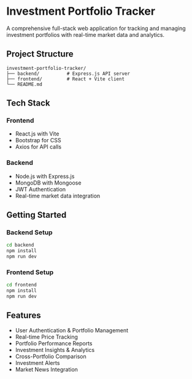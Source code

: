 # Investment Portfolio Tracker

A comprehensive full-stack web application for tracking and managing investment portfolios with real-time market data and analytics.

## Project Structure

```
investment-portfolio-tracker/
├── backend/          # Express.js API server
├── frontend/         # React + Vite client
└── README.md
```

## Tech Stack

### Frontend
- React.js with Vite
- Bootstrap for CSS
- Axios for API calls

### Backend
- Node.js with Express.js
- MongoDB with Mongoose
- JWT Authentication
- Real-time market data integration

## Getting Started

### Backend Setup
```bash
cd backend
npm install
npm run dev
```

### Frontend Setup
```bash
cd frontend
npm install
npm run dev
```

## Features

- User Authentication & Portfolio Management
- Real-time Price Tracking
- Portfolio Performance Reports
- Investment Insights & Analytics
- Cross-Portfolio Comparison
- Investment Alerts
- Market News Integration

